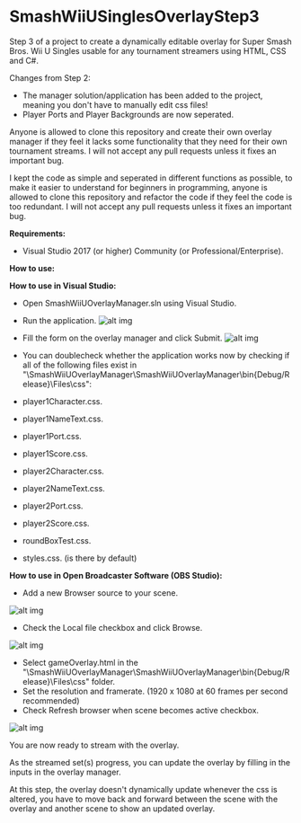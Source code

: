# SmashWiiUSinglesOverlayStep3
Step 3 of a project to create a dynamically editable overlay for Super Smash Bros. Wii U Singles usable for any tournament streamers using HTML, CSS and C#.

Changes from Step 2:
- The manager solution/application has been added to the project, meaning you don't have to manually edit css files!
- Player Ports and Player Backgrounds are now seperated.

Anyone is allowed to clone this repository and create their own overlay manager if they feel it lacks some functionality that they need for their own tournament streams. I will not accept any pull requests unless it fixes an important bug.

I kept the code as simple and seperated in different functions as possible, to make it easier to understand for beginners in programming, anyone is allowed to clone this repository and refactor the code if they feel the code is too redundant. I will not accept any pull requests unless it fixes an important bug.

**Requirements:**
- Visual Studio 2017 (or higher) Community (or Professional/Enterprise).

**How to use:**

**How to use in Visual Studio:**
- Open SmashWiiUOverlayManager.sln using Visual Studio.


- Run the application.
![alt img](https://imgur.com/na4ecHT.png)

- Fill the form on the overlay manager and click Submit.
![alt img]()

- You can doublecheck whether the application works now by checking if all of the following files exist in "\SmashWiiUOverlayManager\SmashWiiUOverlayManager\bin\{Debug/Release}\Files\css":
- player1Character.css.
- player1NameText.css.
- player1Port.css.
- player1Score.css.
- player2Character.css.
- player2NameText.css.
- player2Port.css.
- player2Score.css.
- roundBoxTest.css.
- styles.css. (is there by default)

**How to use in Open Broadcaster Software (OBS Studio):**
- Add a new Browser source to your scene.

![alt img]()
- Check the Local file checkbox and click Browse.

![alt img]()
- Select gameOverlay.html in the "\SmashWiiUOverlayManager\SmashWiiUOverlayManager\bin\{Debug/Release}\Files\css" folder. 
- Set the resolution and framerate. (1920 x 1080 at 60 frames per second recommended)
- Check Refresh browser when scene becomes active checkbox.

![alt img]()

You are now ready to stream with the overlay.

As the streamed set(s) progress, you can update the overlay by filling in the inputs in the overlay manager.

At this step, the overlay doesn't dynamically update whenever the css is altered, you have to move back and forward between the scene with the overlay and another scene to show an updated overlay.
